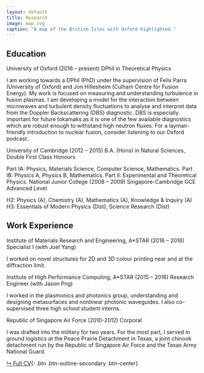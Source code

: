 ```yaml
---
layout: default
title: Research
image: map.svg
caption: "A map of the British Isles with Oxford highlighted."
---
```


## Education
University of Oxford (2016 – present)
DPhil in Theoretical Physics

I am working towards a DPhil (PhD) under the supervision of Felix Parra (University of Oxford) and Jon Hillesheim (Culham Centre for Fusion Energy). My work is focused on measuring and understanding turbulence in fusion plasmas. I am developing a model for the interaction between microwaves and turbulent density fluctuations to analyse and interpret data from the Doppler Backscattering (DBS) diagnostic. DBS is especially important for future tokamaks as it is one of the few available diagnostics which are robust enough to withstand high neutron fluxes. For a layman-friendly introduction to nuclear fusion, consider listening to our Oxford podcast.

University of Cambridge (2012 – 2015)
B.A. (Hons) in Natural Sciences, Double First Class Honours

Part IA: Physics, Materials Science, Computer Science, Mathematics.
Part IB: Physics A, Physics B, Mathematics.
Part II: Experimental and Theoretical Physics.
National Junior College (2008 – 2009)
Singapore-Cambridge GCE Advanced Level

H2: Physics (A), Chemistry (A), Mathematics (A), Knowledge & Inquiry (A)
H3: Essentials of Modern Physics (Dist), Science Research (Dist)

## Work Experience
Institute of Materials Research and Engineering, A*STAR (2016 – 2016)
Specialist I (with Joel Yang)

I worked on novel structures for 2D and 3D colour printing near and at the diffraction limit.

Institute of High Performance Computing, A*STAR (2015 – 2016)
Research Engineer (with Jason Png)

I worked in the plasmonics and photonics group, understanding and designing metasurfaces and nonlinear photonic waveguides. I also co-supervised three high school student interns.

Republic of Singapore Air Force (2010-2012)
Corporal

I was drafted into the military for two years. For the most part, I served in ground logistics at the Peace Prairie Detachment in Texas, a joint chinook detachment run by the Republic of Singapore Air Force and the Texas Army National Guard.




[↳ Full CV](assets/files/CV_Valerian.pdf){: .btn .btn-outline-secondary .btn-center}
